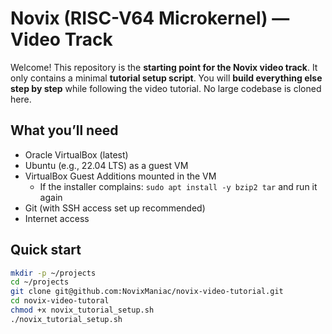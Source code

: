 # Novix (RISC-V64 Microkernel) — Video Track

Welcome! This repository is the **starting point for the Novix video track**.
It only contains a minimal **tutorial setup script**. You will **build everything else step by step** while following the video tutorial. No large codebase is cloned here.

## What you’ll need
- Oracle VirtualBox (latest)  
- Ubuntu (e.g., 22.04 LTS) as a guest VM  
- VirtualBox Guest Additions mounted in the VM  
  - If the installer complains: `sudo apt install -y bzip2 tar` and run it again  
- Git (with SSH access set up recommended)
- Internet access

## Quick start
```bash
mkdir -p ~/projects
cd ~/projects
git clone git@github.com:NovixManiac/novix-video-tutorial.git
cd novix-video-tutoral
chmod +x novix_tutorial_setup.sh
./novix_tutorial_setup.sh 
